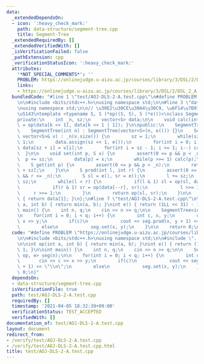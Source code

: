 ```yaml
---
data:
  _extendedDependsOn:
  - icon: ':heavy_check_mark:'
    path: data-structure/segment-tree.cpp
    title: Segment-Tree
  _extendedRequiredBy: []
  _extendedVerifiedWith: []
  _isVerificationFailed: false
  _pathExtension: cpp
  _verificationStatusIcon: ':heavy_check_mark:'
  attributes:
    '*NOT_SPECIAL_COMMENTS*': ''
    PROBLEM: https://onlinejudge.u-aizu.ac.jp/courses/library/3/DSL/2/DSL_2_A
    links:
    - https://onlinejudge.u-aizu.ac.jp/courses/library/3/DSL/2/DSL_2_A
  bundledCode: "#line 1 \"test/AOJ-DLS-2-A.test.cpp\"\n#define PROBLEM \"https://onlinejudge.u-aizu.ac.jp/courses/library/3/DSL/2/DSL_2_A\"\
    \n\n#include <bits/stdc++.h>\nusing namespace std;\n\n#line 3 \"data-structure/segment-tree.cpp\"\
    \nusing namespace std;\n\n// \u30E2\u30CE\u30A4\u30C9, \u6F14\u7B97, \u5358\u4F4D\
    \u5143\ntemplate <typename S, S (*op)(S, S), S (*e)()>\nclass SegmentTree {\n\
    private:\n    int _n, sz;\n    vector<S> data;\n\n    void calc(int k) { data[k]\
    \ = op(data[k << 1], data[k << 1 | 1]); }\n\npublic:\n    SegmentTree() = default;\n\
    \    SegmentTree(int n) : SegmentTree(vector<S>(n, e())) {}\n    SegmentTree(const\
    \ vector<S>& v) : _n(v.size()) {\n        sz = 1;\n        while(sz < _n) sz <<=\
    \ 1;\n        data.assign(sz << 1, e());\n        for(int i = 0; i < _n; i++)\
    \ data[sz + i] = v[i];\n        for(int i = sz - 1; i >= 1; i--) calc(i);\n  \
    \  }\n\n    void set(int p, S x) {\n        assert(0 <= p && p < _n);\n      \
    \  p += sz;\n        data[p] = x;\n        while(p >>= 1) calc(p);\n    }\n\n\
    \    S get(int p) {\n        assert(0 <= p && p < _n);\n        return data[p\
    \ + sz];\n    }\n\n    S prod(int l, int r) {\n        assert(0 <= l && l <= r\
    \ && r <= _n);\n        S sl = e(), sr = e();\n        l += sz;\n        r +=\
    \ sz;\n        while(l < r) {\n            if(l & 1) sl = op(sl, data[l++]);\n\
    \            if(r & 1) sr = op(data[--r], sr);\n            l >>= 1;\n       \
    \     r >>= 1;\n        }\n        return op(sl, sr);\n    }\n\n    S all_prod()\
    \ { return data[1]; }\n};\n#line 7 \"test/AOJ-DLS-2-A.test.cpp\"\n\nint op(int\
    \ a, int b) { return min(a, b); }\nint e() { return (1LL << 31) - 1; }\n\nint\
    \ main() {\n    int n, q;\n    cin >> n >> q;\n\n    SegmentTree<int, op, e> seg(n);\n\
    \n    for(int i = 0; i < q; i++) {\n        int c, x, y;\n        cin >> c >>\
    \ x >> y;\n        if(c)\n            cout << seg.prod(x, y + 1) << \"\\n\";\n\
    \        else\n            seg.set(x, y);\n    }\n\n    return 0;\n}\n"
  code: "#define PROBLEM \"https://onlinejudge.u-aizu.ac.jp/courses/library/3/DSL/2/DSL_2_A\"\
    \n\n#include <bits/stdc++.h>\nusing namespace std;\n\n#include \"../data-structure/segment-tree.cpp\"\
    \n\nint op(int a, int b) { return min(a, b); }\nint e() { return (1LL << 31) -\
    \ 1; }\n\nint main() {\n    int n, q;\n    cin >> n >> q;\n\n    SegmentTree<int,\
    \ op, e> seg(n);\n\n    for(int i = 0; i < q; i++) {\n        int c, x, y;\n \
    \       cin >> c >> x >> y;\n        if(c)\n            cout << seg.prod(x, y\
    \ + 1) << \"\\n\";\n        else\n            seg.set(x, y);\n    }\n\n    return\
    \ 0;\n}"
  dependsOn:
  - data-structure/segment-tree.cpp
  isVerificationFile: true
  path: test/AOJ-DLS-2-A.test.cpp
  requiredBy: []
  timestamp: '2021-04-05 18:32:39+09:00'
  verificationStatus: TEST_ACCEPTED
  verifiedWith: []
documentation_of: test/AOJ-DLS-2-A.test.cpp
layout: document
redirect_from:
- /verify/test/AOJ-DLS-2-A.test.cpp
- /verify/test/AOJ-DLS-2-A.test.cpp.html
title: test/AOJ-DLS-2-A.test.cpp
---
```

